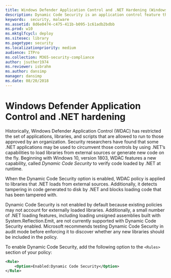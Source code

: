 ```yaml
---
title: Windows Defender Application Control and .NET Hardening (Windows 10)
description: Dynamic Code Security is an application control feature that can verify code loaded by .NET at runtime.
keywords:  security, malware
ms.assetid: 8d6e0474-c475-411b-b095-1c61adb2bdbb
ms.prod: w10
ms.mktglfcycl: deploy
ms.sitesec: library
ms.pagetype: security
ms.localizationpriority: medium
audience: ITPro
ms.collection: M365-security-compliance
author: jsuther1974
ms.reviewer: isbrahm
ms.author: dansimp
manager: dansimp
ms.date: 08/20/2018
---
```


# Windows Defender Application Control and .NET hardening 

Historically, Windows Defender Application Control (WDAC) has restricted the set of applications, libraries, and scripts that are allowed to run to those approved by an organization. 
Security researchers have found that some .NET applications may be used to circumvent those controls by using .NET’s capabilities to load libraries from external sources or generate new code on the fly. 
Beginning with Windows 10, version 1803, WDAC features a new capability, called *Dynamic Code Security* to verify code loaded by .NET at runtime. 

When the Dynamic Code Security option is enabled, WDAC policy is applied to libraries that .NET loads from external sources. 
Additionally, it detects tampering in code generated to disk by .NET and blocks loading code that has been tampered with. 

Dynamic Code Security is not enabled by default because existing policies may not account for externally loaded libraries. 
Additionally, a small number of .NET loading features, including loading unsigned assemblies built with System.Reflection.Emit, are not currently supported with Dynamic Code Security enabled. 
Microsoft recommends testing Dynamic Code Security in audit mode before enforcing it to discover whether any new libraries should be included in the policy. 

To enable Dynamic Code Security, add the following option to the `<Rules>` section of your policy: 

```xml
<Rule> 
    <Option>Enabled:Dynamic Code Security</Option> 
</Rule>
```
